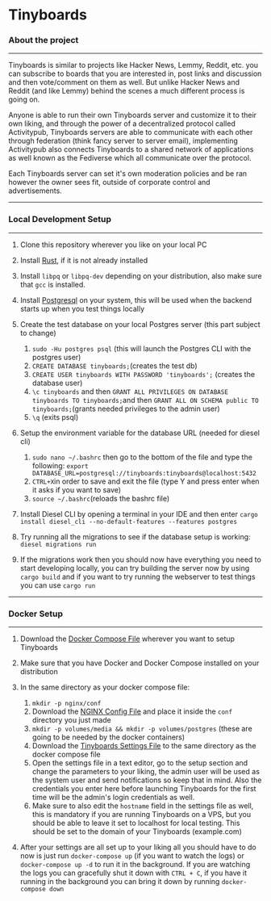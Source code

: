 # Tinyboards

### About the project

---

Tinyboards is similar to projects like Hacker News, Lemmy, Reddit, etc. you can subscribe to boards that you are interested in, post links and discussion and then vote/comment on them as well. But unlike Hacker News and Reddit (and like Lemmy) behind the scenes a much different process is going on.

Anyone is able to run their own Tinyboards server and customize it to their own liking, and through the power of a decentralized protocol called Activitypub, Tinyboards servers are able to communicate with each other through federation (think fancy server to server email), implementing Activitypub also connects Tinyboards to a shared network of applications as well known as the Fediverse which all communicate over the protocol.

Each Tinyboards server can set it's own moderation policies and be ran however the owner sees fit, outside of corporate control and advertisements.

---



### Local Development Setup

---

1. Clone this repository wherever you like on your local PC
2. Install [Rust](https://doc.rust-lang.org/book/ch01-01-installation.html), if it is not already installed
3. Install `libpq` or `libpq-dev` depending on your distribution, also make sure that `gcc` is installed.
4. Install [Postgresql](https://www.postgresql.org/) on your system, this will be used when the backend starts up when you test things locally
5. Create the test database on your local Postgres server (this part subject to change)

   1. `sudo -Hu postgres psql` (this will launch the Postgres CLI with the postgres user)
   2. `CREATE DATABASE tinyboards;`(creates the test db)
   3. `CREATE USER tinyboards WITH PASSWORD 'tinyboards';` (creates the database user)
   4. `\c tinyboards` and then `GRANT ALL PRIVILEGES ON DATABASE tinyboards TO tinyboards;`and then `GRANT ALL ON SCHEMA public TO tinyboards;`(grants needed privileges to the admin user)
   5. `\q` (exits psql)
6. Setup the environment variable for the database URL (needed for diesel cli)

   1. `sudo nano ~/.bashrc` then go to the bottom of the file and type the following: `export DATABASE_URL=postgresql://tinyboards:tinyboards@localhost:5432`
   2. `CTRL+X`in order to save and exit the file (type Y and press enter when it asks if you want to save)
   3. `source ~/.bashrc`(reloads the bashrc file)
7. Install Diesel CLI by opening a terminal in your IDE and then enter `cargo install diesel_cli --no-default-features --features postgres`
8. Try running all the migrations to see if the database setup is working: `diesel migrations run`
9. If the migrations work then you should now have everything you need to start developing locally, you can try building the server now by using `cargo build` and if you want to try running the webserver to test things you can use `cargo run`

---



### Docker Setup

---



1. Download the [Docker Compose File](https://github.com/tinyboard/tinyboards/blob/master/docker/docker-compose.yml) wherever you want to setup Tinyboards
2. Make sure that you have Docker and Docker Compose installed on your distribution
3. In the same directory as your docker compose file:

   1. `mkdir -p nginx/conf`
   2. Download the [NGINX Config File](https://github.com/tinyboard/tinyboards/blob/master/docker/nginx/conf/nginx.conf) and place it inside the `conf` directory you just made
   3. `mkdir -p volumes/media && mkdir -p volumes/postgres` (these are going to be needed by the docker containers)
   4. Download the [Tinyboards Settings File](https://github.com/tinyboard/tinyboards/blob/master/docker/tinyboards.hjson) to the same directory as the docker compose file
   5. Open the settings file in a text editor, go to the setup section and change the parameters to your liking, the admin user will be used as the system user and send notifications so keep that in mind. Also the credentials you enter here before launching Tinyboards for the first time will be the admin's login credentials as well.
   6. Make sure to also edit the `hostname` field in the settings file as well, this is mandatory if you are running Tinyboards on a VPS, but you should be able to leave it set to localhost for local testing. This should be set to the domain of your Tinyboards (example.com)
4. After your settings are all set up to your liking all you should have to do now is just run `docker-compose up` (if you want to watch the logs) or `docker-compose up -d` to run it in the background. If you are watching the logs you can gracefully shut it down with `CTRL + C`, if you have it running in the background you can bring it down by running `docker-compose down`
